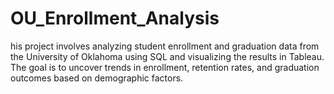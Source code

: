 # OU_Enrollment_Analysis
his project involves analyzing student enrollment and graduation data from the University of Oklahoma using SQL and visualizing the results in Tableau. The goal is to uncover trends in enrollment, retention rates, and graduation outcomes based on demographic factors.
